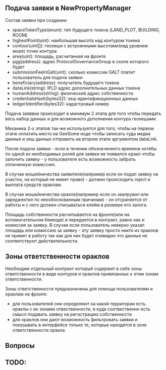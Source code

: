 ## Подача заявки в NewPropertyManager

Состав заявки при создании:
- spaceTokenType(enum): тип будущего токена (LAND_PLOT, BUILDING, ROOM)
- highestPoint(uint): наибольшая высота над контуром токена
- contour(uint[]): геохеши с встроенными высотами(над уровнем моря) точек контура
- area(uint): площадь, расчитанная на фронте
- pgg(address): адрес ProtocolGovernanceGroup в скопе которого будет
- submissionFeeInGalt(uint): сколько комиссии GALT платит пользователь для подачи заявки
- beneficiary(address): получатель будущего токена
- dataLink(string): IPLD адрес дополнительных данных токена
- humanAddress(string): физический адрес собственности
- credentialsHash(bytes32): хеш идентификационных данных
- ledgerIdentifier(bytes32): кадастровый номер

Подача заяввки происходит в минимум 2 этапа для того чтобы передать весь набор данных и для возможного дополнения 
контура геохешами.

Механика 2-х этапов так-же используется для того, чтобы на первом этапе оплатить место на GeeSome ноде чтобы 
записать туда медиа данные и хеш данных отправить на втором этапе аргументом dataLink.

После подачи заявки - если в течении обозначенного времени хотябы по одной из необходимых ролей для заявки 
не появился оракл чтобы залочить заявку - у пользователя есть возможность забрать оплаченную комиссию.

В случае мошейничества заявителя(например если он подал заявку на участок, на который не имеет право) - должен 
происходить reject и выплата средств ораклам.

В случае мошейничества оракла(например если он заапрувил или зареджектил по неообоснованным причинам) - он отсраняется от 
работы и с него должен списываться клейм в размере его залога.

Площадь собственности расчитывается на фронте(или на вспомогательном бекенде) и передается в контракт, 
равно как и комиссия за заявку. В случае если пользователь неверно указал площадь или комиссию за заявку - эту заявку просто
никто из ораклов не примет в работу так как для них будет очевидно что данные не соответствуют действительности.

## Зоны ответственности ораклов

Необходим отдельный контракт который содержит в себе зоны ответственности в виде контуров и ораклов привязанных к этим 
зонам ответственности.

Зоны ответственности предназначены для помощи пользователям и ораклам на фронте:
- для пользователей они определяют на какой территории есть ораклы с их зонами отвественности, и куда соотвественно 
есть смысл подавать заявку на регистрацию собственности
- для ораклов они дают возможность фильтровать заявки и показывать в интерфейсе только те, которые находятся в зоне 
ответственности оракла

## Вопросы

## TODO:
